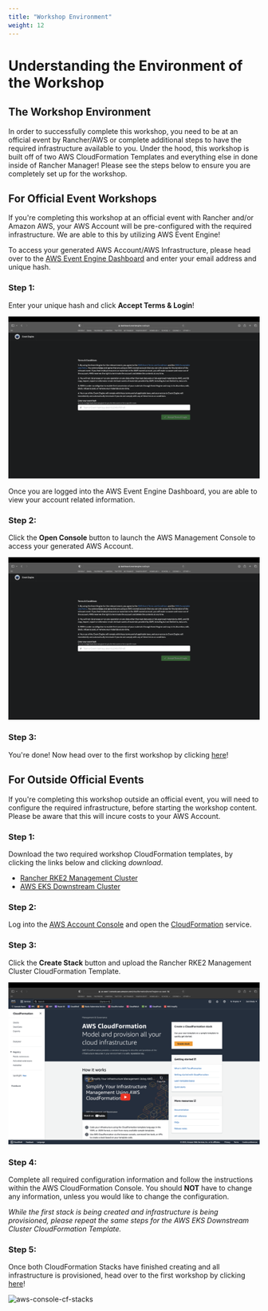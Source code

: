 ```yaml
---
title: "Workshop Environment"
weight: 12
---
```


# Understanding the Environment of the Workshop

## The Workshop Environment

In order to successfully complete this workshop, you need to be at an official event by Rancher/AWS or complete additional steps to have the required infrastructure available to you. Under the hood, this workshop is built off of two AWS CloudFormation Templates and everything else in done inside of Rancher Manager! Please see the steps below to ensure you are completely set up for the workshop.


## For Official Event Workshops

If you're completing this workshop at an official event with Rancher and/or Amazon AWS, your AWS Account will be pre-configured with the required infrastructure. We are able to this by utilizing AWS Event Engine!

To access your generated AWS Account/AWS Infrastructure, please head over to the [AWS Event Engine Dashboard](https://dashboard.eventengine.run) and enter your email address and unique hash.


### Step 1:

Enter your unique hash and click **Accept Terms & Login**!

![aws-event-engine-dashboard](/static/images/content/12-event-engine-dashboard.png)

Once you are logged into the AWS Event Engine Dashboard, you are able to view your account related information.


### Step 2:

Click the **Open Console** button to launch the AWS Management Console to access your generated AWS Account.

![aws-event-engine-home](/static/images/content/12-event-engine-home.png)


### Step 3:

You're done! Now head over to the first workshop by clicking [here](/content/20-exploring-the-cluster/21-exploring-the-cluster/index.en.md)!


## For Outside Official Events

If you're completing this workshop outside an official event, you will need to configure the required infrastructure, before starting the workshop content. Please be aware that this will incure costs to your AWS Account.

### Step 1:

Download the two required workshop CloudFormation templates, by clicking the links below and clicking *download*.
* [Rancher RKE2 Management Cluster](/static/rke2-mgmt-cluster-ssm.yaml)
* [AWS EKS Downstream Cluster](/static/eks-import-cluster.yml)


### Step 2:

Log into the [AWS Account Console](https://aws.amazon.com/console/) and open the [CloudFormation](https://console.aws.amazon.com/cloudformation/home) service.


### Step 3:

Click the **Create Stack** button and upload the Rancher RKE2 Management Cluster CloudFormation Template.

![aws-console-cf-home](/static/images/content/12-aws-cf-home.png)


### Step 4:

Complete all required configuration information and follow the instructions within the AWS CloudFormation Console. You should **NOT** have to change any information, unless you would like to change the configuration.


*While the first stack is being created and infrastructure is being provisioned, please repeat the same steps for the AWS EKS Downstream Cluster CloudFormation Template.*

### Step 5:

Once both CloudFormation Stacks have finished creating and all infrastructure is provisioned, head over to the first workshop by clicking [here](/content/20-exploring-the-cluster/21-exploring-the-cluster/index.en.md)!

![aws-console-cf-stacks](/static/images/content/12-aws-cf-stacks.png)